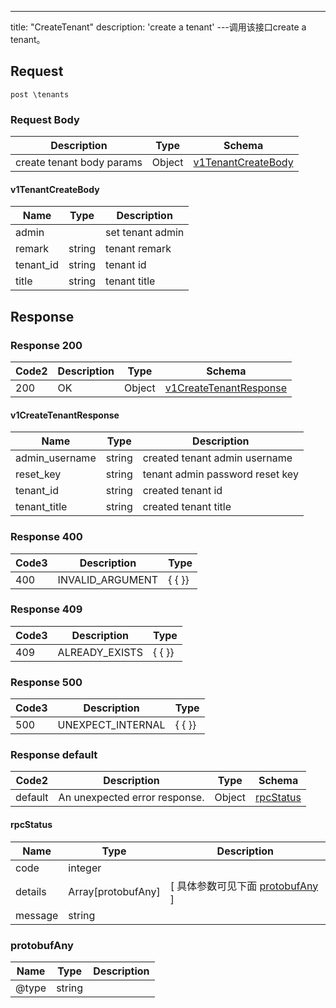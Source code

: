 ---
title: "CreateTenant"
description: 'create a tenant'
---调用该接口create a tenant。



## Request


```
post \tenants
```

### Request Body 
| Description | Type | Schema |
| ----------- | ------ | ------ |
| create tenant body params | Object | [v1TenantCreateBody](#v1TenantCreateBody) |

#### v1TenantCreateBody

| Name | Type | Description | 
| ---- | ---- | ----------- |     
| admin |  | set tenant admin |      
| remark | string | tenant remark |      
| tenant_id | string | tenant id |      
| title | string | tenant title |   



## Response

### Response  200 
| Code2 | Description | Type | Schema |
| ---- | ----------- | ------ | ------ |
| 200 | OK | Object | [v1CreateTenantResponse](#v1CreateTenantResponse) |

#### v1CreateTenantResponse

| Name | Type | Description | 
| ---- | ---- | ----------- |     
| admin_username | string | created tenant admin username |      
| reset_key | string |  tenant admin password reset key |      
| tenant_id | string | created tenant id |      
| tenant_title | string | created tenant title |   



### Response  400
| Code3 | Description | Type | 
| ---- | ----------- | ------ | 
| 400 | INVALID_ARGUMENT | {   { }} |

### Response  409
| Code3 | Description | Type | 
| ---- | ----------- | ------ | 
| 409 | ALREADY_EXISTS | {   { }} |

### Response  500
| Code3 | Description | Type | 
| ---- | ----------- | ------ | 
| 500 | UNEXPECT_INTERNAL | {   { }} |

### Response  default 
| Code2 | Description | Type | Schema |
| ---- | ----------- | ------ | ------ |
| default | An unexpected error response. | Object | [rpcStatus](#rpcStatus) |

#### rpcStatus

| Name | Type | Description | 
| ---- | ---- | ----------- |     
| code | integer |  |          
| details | Array[protobufAny] |  [ 具体参数可见下面 [protobufAny](#protobufAny) ] |       
| message | string |  |   

### protobufAny
| Name | Type | Description | 
| ---- | ---- | ----------- |     
| @type | string |  |   



